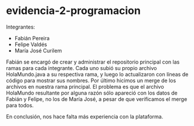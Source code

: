 # evidencia-2-programacion
Integrantes:
- Fabián Pereira
- Felipe Valdés
- María José Curilem

Fabián se encargó de crear y administrar el repositorio principal con las ramas para cada integrante. Cada uno subió su propio archivo HolaMundo.java a su respectiva rama, y luego lo actualizaron con líneas de código para mostrar sus nombres. Por último hicimos un merge de los archivos en nuestra rama principal. El problema es que el archivo HolaMundo resultante por alguna razón sólo apareció con los datos de Fabián y Felipe, no los de María José, a pesar de que verificamos el merge para todos.

En conclusión, nos hace falta más experiencia con la plataforma.
